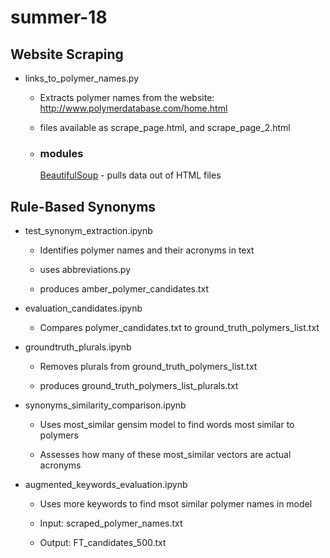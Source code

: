 # summer-18

## Website Scraping
* links_to_polymer_names.py

    + Extracts polymer names from the website: http://www.polymerdatabase.com/home.html

    + files available as scrape_page.html, and scrape_page_2.html

    + ### modules
        [BeautifulSoup](https://www.crummy.com/software/BeautifulSoup/bs4/doc/) - pulls data out of HTML files

## Rule-Based Synonyms
* test_synonym_extraction.ipynb

    + Identifies polymer names and their acronyms in text 

    + uses abbreviations.py
    
    + produces amber_polymer_candidates.txt
    
* evaluation_candidates.ipynb

    + Compares polymer_candidates.txt to ground_truth_polymers_list.txt
    
* groundtruth_plurals.ipynb

    + Removes plurals from ground_truth_polymers_list.txt
    
    + produces ground_truth_polymers_list_plurals.txt

* synonyms_similarity_comparison.ipynb

    + Uses most_similar gensim model to find words most similar to polymers 
    
    + Assesses how many of these most_similar vectors are actual acronyms 
    
* augmented_keywords_evaluation.ipynb
    
    + Uses more keywords to find msot similar polymer names in model
    
    + Input: scraped_polymer_names.txt
    
    + Output: FT_candidates_500.txt

